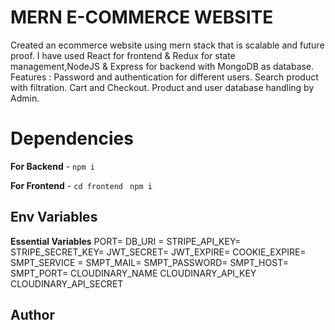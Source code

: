 # MERN E-COMMERCE WEBSITE
Created an ecommerce website using mern stack that is scalable and future proof. I have used React for frontend & Redux
for state management,NodeJS & Express for backend with MongoDB as database.
Features : Password and authentication for different users. Search product with filtration. Cart and Checkout. Product and
user database handling by Admin.

# Dependencies

**For Backend** - `npm i`

**For Frontend** - `cd frontend` ` npm i`

## Env Variables

**Essential Variables**
PORT=
DB_URI =
STRIPE_API_KEY=
STRIPE_SECRET_KEY=
JWT_SECRET=
JWT_EXPIRE=
COOKIE_EXPIRE=
SMPT_SERVICE =
SMPT_MAIL=
SMPT_PASSWORD=
SMPT_HOST=
SMPT_PORT=
CLOUDINARY_NAME
CLOUDINARY_API_KEY
CLOUDINARY_API_SECRET
## Author
